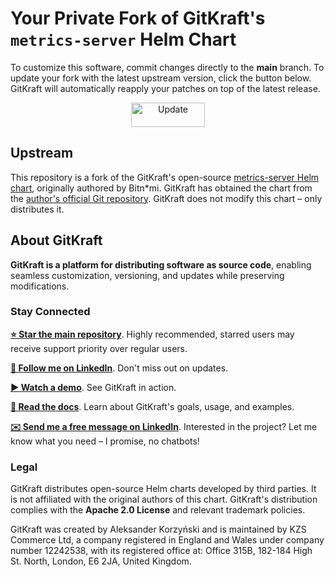 <!--
  SPDX-License-Identifier: Apache-2.0

  GitKraft: source code distribution and customization
  Copyright 2025 GitKraft Authors

  Licensed under the Apache License, Version 2.0 (the "License");
  you may not use this file except in compliance with the License.
  You may obtain a copy of the License at

      http://www.apache.org/licenses/LICENSE-2.0

  Unless required by applicable law or agreed to in writing, software
  distributed under the License is distributed on an "AS IS" BASIS,
  WITHOUT WARRANTIES OR CONDITIONS OF ANY KIND, either express or implied.
  See the License for the specific language governing permissions and
  limitations under the License.
-->

# Your Private Fork of GitKraft's `metrics-server` Helm Chart

To customize this software, commit changes directly to the **main** branch.
To update your fork with the latest upstream version, click the button below.
GitKraft will automatically reapply your patches on top of the latest release.

<p align="center">
    <a href="../../actions/workflows/gitkraft-update.yaml">
        <img alt="Update" src="https://github.com/user-attachments/assets/b0ce291f-dbb0-42d2-ad6a-b26eba756566" width="118" height="39"/>
    </a>
</p>

## Upstream

This repository is a fork of the GitKraft's open-source
[metrics-server Helm chart](https://github.com/gitkraft/metrics-server.btnmi-chart.v0),
originally authored by Bitn\*mi. GitKraft has obtained the chart from the [author's official
Git repository](https://github.com/bitnami/charts). GitKraft does not modify this chart –
only distributes it.

## About GitKraft

**GitKraft is a platform for distributing software as source code**,
enabling seamless customization, versioning, and updates while preserving modifications.

### Stay Connected

**[⭐ Star the main repository](https://github.com/gitkraft/gitkraft)**.
Highly recommended, starred users may receive support priority over regular users.

**[📲 Follow me on LinkedIn](https://www.linkedin.com/in/akorzy)**.
Don't miss out on updates.

**[▶️ Watch a demo](https://www.youtube.com/watch?v=G8VT_YaDY5U)**.
See GitKraft in action.

**[📄 Read the docs](https://github.com/gitkraft/gitkraft?tab=readme-ov-file#-welcome-to-gitkraft)**.
Learn about GitKraft's goals, usage, and examples.

**[✉️ Send me a free message on LinkedIn](https://www.linkedin.com/in/akorzy)**.
Interested in the project? Let me know what you need – I promise, no chatbots!

### Legal

GitKraft distributes open-source Helm charts developed by third parties.
It is not affiliated with the original authors of this chart.
GitKraft's distribution complies with the **Apache 2.0 License** and relevant trademark policies.

GitKraft was created by Aleksander Korzyński and is maintained by KZS Commerce Ltd,
a company registered in England and Wales under company number 12242538,
with its registered office at:
Office 315B, 182-184 High St. North, London, E6 2JA, United Kingdom.
